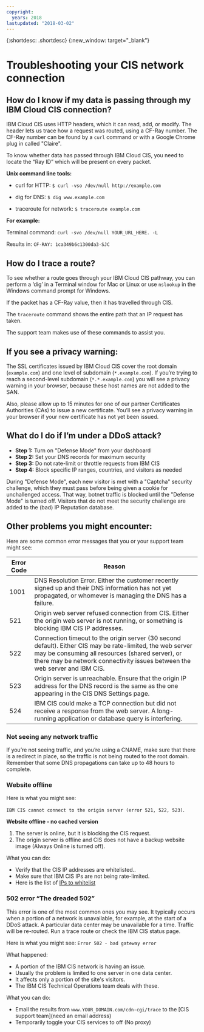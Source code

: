 ```yaml
---
copyright:
  years: 2018
lastupdated: "2018-03-02"
---
```


{:shortdesc: .shortdesc}
{:new_window: target="_blank"}

# Troubleshooting your CIS network connection

## How do I know if my data is passing through my IBM Cloud CIS connection?

IBM Cloud CIS uses HTTP headers, which it can read, add, or modify. The header lets us trace how a request was routed, using a CF-Ray number. The CF-Ray number can be found by a `curl` command or with a Google Chrome plug in called "Claire".

To know whether data has passed through IBM Cloud CIS, you need to locate the “Ray ID” which will be present on every packet.

**Unix command line tools:**

 * curl for HTTP:
`$ curl -vso /dev/null http://example.com`

 * dig for DNS:
`$ dig www.example.com`

 * traceroute for network:
`$ traceroute example.com`

**For example:**

Terminal command:  `curl -svo /dev/null YOUR_URL_HERE. -L`

Results in: `CF-RAY: 1ca349b6c1300da3-SJC`

## How do I trace a route?

To see whether a route goes through your IBM Cloud CIS pathway, you can perform a ‘dig’ in a Terminal window for Mac or Linux
or use `nslookup` in the Windows command prompt for Windows.

If the packet has a CF-Ray value, then it has travelled through CIS.

The `traceroute` command shows the entire path that an IP request has taken.

The support team makes use of these commands to assist you.

## If you see a privacy warning:

The SSL certificates issued by IBM Cloud CIS cover the root domain (`example.com`) and one level of subdomain (`*.example.com`). If you’re trying to reach a second-level subdomain (`*.*.example.com`) you will see a privacy warning in your browser, because these host names are not added to the SAN.

Also, please allow up to 15 minutes for one of our partner Certificates Authorities (CAs) to issue a new certificate. You’ll see a privacy warning in your browser if your new certificate has not yet been issued.

## What do I do if I’m under a DDoS attack?

 * **Step 1:** Turn on "Defense Mode" from your dashboard
 * **Step 2:** Set your DNS records for maximum security
 * **Step 3:** Do not rate-limit or throttle requests from IBM CIS
 * **Step 4:** Block specific IP ranges, countries, and visitors as needed

During "Defense Mode", each new visitor is met with a "Captcha" security challenge, which they must pass before being given a cookie for unchallenged access. That way, botnet traffic is blocked until the "Defense Mode" is turned off. Visitors that do not meet the security challenge are added to the (bad) IP Reputation database.

## Other problems you might encounter:

Here are some common error messages that you or your support team might see:

| Error Code    | Reason |
| ------------- | ------------- |
| 1001  | DNS Resolution Error. Either the customer recently signed up and their DNS information has not yet propagated, or whomever is managing the DNS has a failure. |
| 521  | Origin web server refused connection from CIS. Either the origin web server is not running, or something is blocking IBM CIS IP addresses. |
| 522  | Connection timeout to the origin server (30 second default). Either CIS may be rate-limited, the web server may be consuming all resources (shared server), or there may be network connectivity issues between the web server and IBM CIS. |
| 523  | Origin server is unreachable. Ensure that the origin IP address for the DNS record is the same as the one appearing in the CIS DNS Settings page. |
| 524  | IBM CIS could make a TCP connection but did not receive a response from the web server. A long-running application or database query is interfering. |

### Not seeing any network traffic

If you’re not seeing traffic, and you’re using a CNAME, make sure that there is a redirect in place, so the traffic is not being routed to the root domain. Remember that some DNS propagations can take up to 48 hours to complete.

### Website offline

Here is what you might see:

`IBM CIS cannot connect to the origin server (error 521, 522, 523)`.

**Website offline - no cached version**

1. The server is online, but it is blocking the CIS request.
2. The origin server is offline and CIS does not have a backup website image (Always Online is turned off).

What you can do:

* Verify that the CIS IP addresses are whitelisted..
* Make sure that IBM CIS IPs are not being rate-limited.
* Here is the list of [IPs to whitelist](whitelisted-ips.html)

### 502 error “The dreaded 502”

This error is one of the most common ones you may see. It typically occurs when a portion of a network is unavailable, for example, at the start of a DDoS attack. A particular data center may be unavailable for a time. Traffic will be re-routed. Run a trace route or check the IBM CIS status page. 

Here is what you might see: `Error 502 - bad gateway error`

What happened:

* A portion of the IBM CIS network is having an issue.
* Usually the problem is limited to one server in one data center.
* It affects only a portion of the site's visitors.
* The IBM CIS Technical Operations team deals with these.

What you can do:

* Email the results from `www.YOUR_DOMAIN.com/cdn-cgi/trace` to the [CIS support team](need an email address)
* Temporarily toggle your CIS services to off (No proxy)

